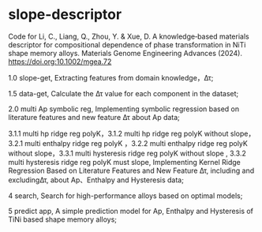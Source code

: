 # slope-descriptor
Code for
Li, C., Liang, Q., Zhou, Y. & Xue, D. A knowledge‐based materials descriptor for compositional dependence of phase transformation in NiTi shape memory alloys. Materials Genome Engineering Advances (2024). https://doi.org:10.1002/mgea.72

1.0  slope-get, Extracting features from domain knowledge，Δτ;

1.5 data-get, Calculate the Δτ value for each component in the dataset;

2.0 multi Ap symbolic reg,  Implementing symbolic regression based on literature features and new feature Δτ about Ap data;

3.1.1 multi hp ridge reg polyK，3.1.2 multi hp ridge reg polyK without slope，3.2.1 multi enthalpy ridge reg polyK ，3.2.2 multi enthalpy ridge reg polyK without slope，3.3.1 multi hysteresis ridge reg polyK without slope , 3.3.2 multi hysteresis ridge reg polyK must slope, Implementing Kernel Ridge Regression Based on Literature Features and New Feature Δτ, including and excludingΔτ, about Ap、Enthalpy and Hysteresis data;

4 search, Search for high-performance alloys based on optimal models;

5 predict app, A simple prediction model for Ap, Enthalpy and Hysteresis of TiNi based shape memory alloys;

